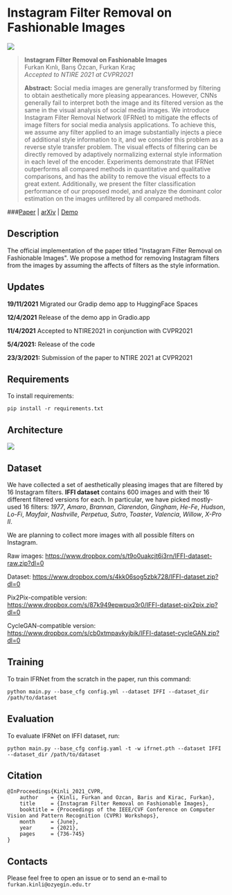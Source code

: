 # Instagram Filter Removal on Fashionable Images

![][results]

> **Instagram Filter Removal on Fashionable Images**<br>
> Furkan Kınlı, Barış Özcan, Furkan Kıraç <br>
> *Accepted to NTIRE 2021 at CVPR2021* <br>
>
>**Abstract:** Social media images are generally transformed by filtering to obtain aesthetically more pleasing appearances. However, CNNs generally fail to interpret both the image and its filtered version as the same in the visual analysis of social media images. We introduce Instagram Filter Removal Network (IFRNet) to mitigate the effects of image filters for social media analysis applications. To achieve this, we assume any filter applied to an image substantially injects a piece of additional style information to it, and we consider this problem as a reverse style transfer problem. The visual effects of filtering can be directly removed by adaptively normalizing external style information in each level of the encoder. Experiments demonstrate that IFRNet outperforms all compared methods in quantitative and qualitative comparisons, and has the ability to remove the visual effects to a great extent. Additionally, we present the filter classification performance of our proposed model, and analyze the dominant color estimation on the images unfiltered by all compared methods.

###[Paper][paper] | [arXiv][arxiv] | [Demo][demo]

## Description
The official implementation of the paper titled "Instagram Filter Removal on Fashionable Images".
We propose a method for removing Instagram filters from the images by assuming the affects of filters as the style information.

## Updates
**19/11/2021** Migrated our Gradip demo app to HuggingFace Spaces

**12/4/2021** Release of the demo app in Gradio.app

**11/4/2021** Accepted to NTIRE2021 in conjunction with CVPR2021

**5/4/2021:** Release of the code

**23/3/2021:** Submission of the paper to NTIRE 2021 at CVPR2021

## Requirements
To install requirements:

```
pip install -r requirements.txt
```

## Architecture
![][model]

## Dataset
We have collected a set of aesthetically pleasing
images that are filtered by 16 Instagram filters. **IFFI dataset**
contains 600 images and with their 16 different filtered versions for each. In particular, we have picked mostly-used
16 filters: *1977*, *Amaro*, *Brannan*, *Clarendon*, *Gingham*,
*He-Fe*, *Hudson*, *Lo-Fi*, *Mayfair*, *Nashville*, *Perpetua*, *Sutro*,
*Toaster*, *Valencia*, *Willow*, *X-Pro II*. 

We are planning to collect more images with all possible filters on Instagram.

Raw images: https://www.dropbox.com/s/t9o0uakcjt6i3rn/IFFI-dataset-raw.zip?dl=0

Dataset: https://www.dropbox.com/s/4kk06sog5zbk728/IFFI-dataset.zip?dl=0

Pix2Pix-compatible version: https://www.dropbox.com/s/87k949epwpuq3r0/IFFI-dataset-pix2pix.zip?dl=0

CycleGAN-compatible version: https://www.dropbox.com/s/cb0xtmpavkyjbik/IFFI-dataset-cycleGAN.zip?dl=0

## Training

To train IFRNet from the scratch in the paper, run this command:

```
python main.py --base_cfg config.yml --dataset IFFI --dataset_dir /path/to/dataset
```

## Evaluation

To evaluate IFRNet on IFFI dataset, run:

```
python main.py --base_cfg config.yaml -t -w ifrnet.pth --dataset IFFI --dataset_dir /path/to/dataset
```

## Citation
```
@InProceedings{Kinli_2021_CVPR,
    author    = {Kinli, Furkan and Ozcan, Baris and Kirac, Furkan},
    title     = {Instagram Filter Removal on Fashionable Images},
    booktitle = {Proceedings of the IEEE/CVF Conference on Computer Vision and Pattern Recognition (CVPR) Workshops},
    month     = {June},
    year      = {2021},
    pages     = {736-745}
}
```

## Contacts
Please feel free to open an issue or to send an e-mail to ```furkan.kinli@ozyegin.edu.tr```

[results]: images/paper/results.png
[model]: images/paper/IFRNet.png
[paper]: https://openaccess.thecvf.com/content/CVPR2021W/NTIRE/papers/Kinli_Instagram_Filter_Removal_on_Fashionable_Images_CVPRW_2021_paper.pdf
[arxiv]: https://arxiv.org/abs/2104.05072
[demo]: https://huggingface.co/spaces/birdortyedi/instagram-filter-removal